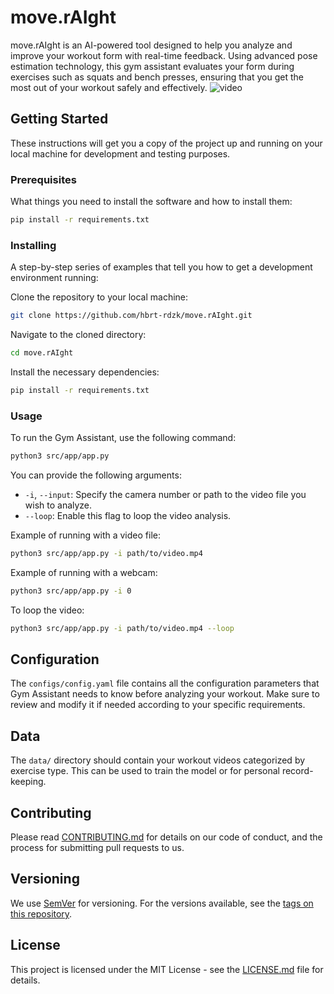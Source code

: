 # move.rAIght

move.rAIght is an AI-powered tool designed to help you analyze and improve your workout form with real-time feedback. Using advanced pose estimation technology, this gym assistant evaluates your form during exercises such as squats and bench presses, ensuring that you get the most out of your workout safely and effectively.
![video](https://github.com/hbrt-rdzk/move.rAIght/assets/123837698/3509ca5e-7bd6-4e7c-b4d1-5589febbb60c)

## Getting Started

These instructions will get you a copy of the project up and running on your local machine for development and testing purposes.

### Prerequisites

What things you need to install the software and how to install them:

```bash
pip install -r requirements.txt
```
### Installing

A step-by-step series of examples that tell you how to get a development environment running:

Clone the repository to your local machine:

```bash
git clone https://github.com/hbrt-rdzk/move.rAIght.git
```

Navigate to the cloned directory:

```bash
cd move.rAIght
```

Install the necessary dependencies:

```bash
pip install -r requirements.txt
```

### Usage

To run the Gym Assistant, use the following command:

```bash
python3 src/app/app.py
```

You can provide the following arguments:

- `-i`, `--input`: Specify the camera number or path to the video file you wish to analyze.
- `--loop`: Enable this flag to loop the video analysis.

Example of running with a video file:

```bash
python3 src/app/app.py -i path/to/video.mp4
```

Example of running with a webcam:

```bash
python3 src/app/app.py -i 0
```

To loop the video:

```bash
python3 src/app/app.py -i path/to/video.mp4 --loop
```

## Configuration

The `configs/config.yaml` file contains all the configuration parameters that Gym Assistant needs to know before analyzing your workout. Make sure to review and modify it if needed according to your specific requirements.

## Data

The `data/` directory should contain your workout videos categorized by exercise type. This can be used to train the model or for personal record-keeping.

## Contributing

Please read [CONTRIBUTING.md](CONTRIBUTING.md) for details on our code of conduct, and the process for submitting pull requests to us.

## Versioning

We use [SemVer](http://semver.org/) for versioning. For the versions available, see the [tags on this repository](https://yourrepositoryurl.com/tags).

## License

This project is licensed under the MIT License - see the [LICENSE.md](LICENSE.md) file for details.
